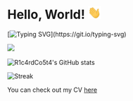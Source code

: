 <h1>Hello, World! <img src="https://raw.githubusercontent.com/ABSphreak/ABSphreak/master/gifs/Hi.gif" width="30"></h1>

[![Typing SVG](https://readme-typing-svg.demolab.com?font=Fira+Code&pause=1000&color=F7F7F7&random=true&width=435&separator=%3D&lines=print(%22Hello%2C+World!%22)%3Dconsole.log(%22Hello%2C+World!%22);%3Dprintln(%22Hello%2C+World!%22)%3DSystem.out.println(%22Hello%2C+World!%22);%3Dprintf(%22Hello%2C+World!%5Cn%22);%3Dprintln!(%22Hello%2C+World!%22);%3Dfmt.Println(%22Hello%2C+World!%22)%3DConsole.WriteLine(%22Hello%2C+World!%22);%3D%3Ch1%3EHello%2C+World!%3C%2Fh1%3E)](https://git.io/typing-svg)

<img src="https://skillicons.dev/icons?i=python,kotlin,javascript,typescript,rust,go,java,c,cs,html,css,react,nodejs,spring,postgresql,androidstudio,unity,express,docker,gcp,firebase,git&perline=11"/>

<br>

![R1c4rdCo5t4's GitHub stats](https://github-readme-stats.vercel.app/api?username=R1c4rdCo5t4&show_icons=true&theme=tokyonight)

![Streak](https://github-readme-streak-stats.herokuapp.com/?user=r1c4rdco5t4&theme=tokyonight)

You can check out my CV [here](./cv.pdf)
